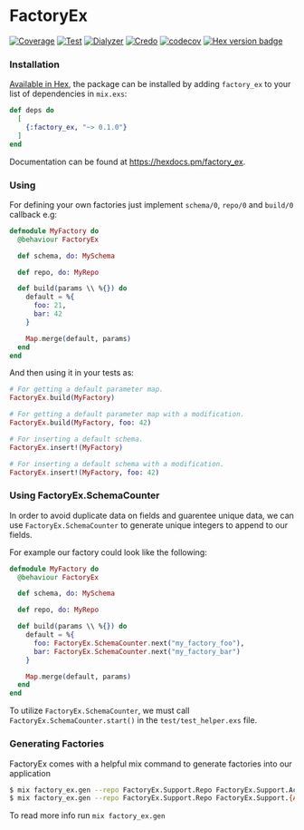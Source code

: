 # FactoryEx
[![Coverage](https://github.com/theblitzapp/factory_ex/actions/workflows/coverage.yml/badge.svg)](https://github.com/theblitzapp/factory_ex/actions/workflows/coverage.yml)
[![Test](https://github.com/theblitzapp/factory_ex/actions/workflows/test.yml/badge.svg)](https://github.com/theblitzapp/factory_ex/actions/workflows/test.yml)
[![Dialyzer](https://github.com/theblitzapp/factory_ex/actions/workflows/dialyzer.yml/badge.svg)](https://github.com/theblitzapp/factory_ex/actions/workflows/dialyzer.yml)
[![Credo](https://github.com/theblitzapp/factory_ex/actions/workflows/credo.yml/badge.svg)](https://github.com/theblitzapp/factory_ex/actions/workflows/credo.yml)
[![codecov](https://codecov.io/gh/theblitzapp/factory_ex/branch/master/graph/badge.svg?token=V0JJA5AZ1H)](https://codecov.io/gh/theblitzapp/factory_ex)
[![Hex version badge](https://img.shields.io/hexpm/v/factory_ex.svg)](https://hex.pm/packages/factory_ex)

### Installation

[Available in Hex](https://hex.pm/docs/publish), the package can be installed
by adding `factory_ex` to your list of dependencies in `mix.exs`:

```elixir
def deps do
  [
    {:factory_ex, "~> 0.1.0"}
  ]
end
```

Documentation can be found at <https://hexdocs.pm/factory_ex>.

### Using
For defining your own factories just implement `schema/0`, `repo/0` and
`build/0` callback e.g:

```elixir
defmodule MyFactory do
  @behaviour FactoryEx

  def schema, do: MySchema

  def repo, do: MyRepo

  def build(params \\ %{}) do
    default = %{
      foo: 21,
      bar: 42
    }

    Map.merge(default, params)
  end
end
```

And then using it in your tests as:

```elixir
# For getting a default parameter map.
FactoryEx.build(MyFactory)

# For getting a default parameter map with a modification.
FactoryEx.build(MyFactory, foo: 42)

# For inserting a default schema.
FactoryEx.insert!(MyFactory)

# For inserting a default schema with a modification.
FactoryEx.insert!(MyFactory, foo: 42)
```

### Using FactoryEx.SchemaCounter
In order to avoid duplicate data on fields and guarentee unique data, we can use
`FactoryEx.SchemaCounter` to generate unique integers to append to our fields.

For example our factory could look like the following:

```elixir
defmodule MyFactory do
  @behaviour FactoryEx

  def schema, do: MySchema

  def repo, do: MyRepo

  def build(params \\ %{}) do
    default = %{
      foo: FactoryEx.SchemaCounter.next("my_factory_foo"),
      bar: FactoryEx.SchemaCounter.next("my_factory_bar")
    }

    Map.merge(default, params)
  end
end
```

To utilize `FactoryEx.SchemaCounter`, we must call `FactoryEx.SchemaCounter.start()` in the `test/test_helper.exs` file.

### Generating Factories
FactoryEx comes with a helpful mix command to generate factories into our application

```bash
$ mix factory_ex.gen --repo FactoryEx.Support.Repo FactoryEx.Support.Accounts.User
$ mix factory_ex.gen --repo FactoryEx.Support.Repo FactoryEx.Support.{Accounts.{User,Role},Authentication.{Token,Session}}
```

To read more info run `mix factory_ex.gen`
